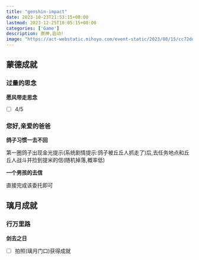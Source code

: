 ```yaml
---
title: "genshin-impact"
date: 2023-10-23T21:53:15+08:00
lastmod: 2023-12-25T10:05:15+08:00
categories: ['Game']
description: 原神,启动!
image: "https://act-webstatic.mihoyo.com/event-static/2023/08/15/cc72ddf351003a4a9b618e5f4697dad0_2771553456903788244.jpg"
---
```


## 蒙德成就

### 过量的思念

**愿风带走思念**

- [ ] 4/5

### 您好,亲爱的爸爸


**鸽子习惯一去不回**

第一圈鸽子出现金光提示(系统剧情提示:鸽子被丘丘人抓走了)后,去任务地点和丘丘人战斗并捡到提米的信(随机掉落,概率低)


**一个男孩的去信**

直接完成该委托即可


## 璃月成就

### 行万里路

**剑去之日**

- [ ] 拍照(璃月门口)获得成就

